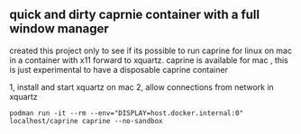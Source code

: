 ## quick and dirty caprnie container with  a full window manager 

created this project only to see if its possible to run caprine for linux on mac in a container with x11 forward to xquartz. 
caprine is available for mac , this is just experimental to have a disposable caprine container 

1, install and start xquartz on mac
2, allow connections from network in xquartz

```
podman run -it --rm --env="DISPLAY=host.docker.internal:0" localhost/caprine caprine --no-sandbox
````

